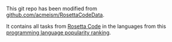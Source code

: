 This git repo has been modified from [github.com/acmeism/RosettaCodeData](https://github.com/acmeism/RosettaCodeData).

It contains all tasks from [Rosetta Code](https://rosettacode.org) in the languages from this [programming language popularity ranking](https://pypl.github.io/PYPL.html).